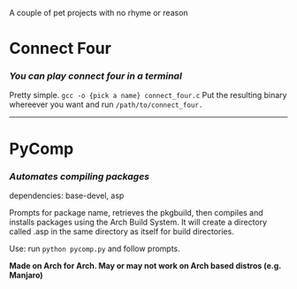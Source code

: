 A couple of pet projects with no rhyme or reason

# **Connect Four**
### *You can play connect four in a terminal*

Pretty simple. 
`gcc -o {pick a name} connect_four.c`
Put the resulting binary whereever you want and run `/path/to/connect_four.`
______
# **PyComp**
### *Automates compiling packages*

dependencies: base-devel, asp

Prompts for package name, retrieves the pkgbuild, then compiles and installs packages using the Arch Build System. It will create a directory called .asp in the same directory as itself for build directories.

Use: run `python pycomp.py` and follow prompts.

**Made on Arch for Arch. May or may not work on Arch based distros (e.g. Manjaro)**
